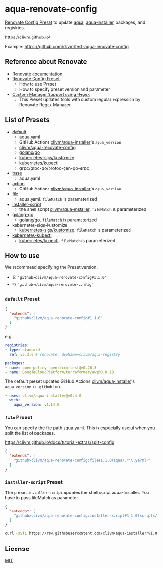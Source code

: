 # aqua-renovate-config

[Renovate Config Preset](https://docs.renovatebot.com/config-presets/) to update [aqua](https://github.com/clivm/aqua), [aqua-installer](https://github.com/clivm/aqua-installer), packages, and registries.

https://clivm.github.io/

Example: https://github.com/clivm/test-aqua-renovate-config

## Reference about Renovate

* [Renovate documentation](https://docs.renovatebot.com/)
* [Renovate Config Preset](https://docs.renovatebot.com/config-presets/)
  * How to use Preset
  * How to specify preset version and parameter
* [Custom Manager Support using Regex](https://docs.renovatebot.com/modules/manager/regex/)
  * This Preset updates tools with custom regular expression by Renovate Regex Manager

## List of Presets

* [default](default.json)
  * aqua.yaml
  * GitHub Actions [clivm/aqua-installer](https://github.com/clivm/aqua-installer)'s `aqua_version`
  * [clivm/aqua-renovate-config](https://github.com/clivm/aqua-renovate-config)
  * [golang/go](https://github.com/golang/go)
  * [kubernetes-sigs/kustomize](https://github.com/kubernetes-sigs/kustomize)
  * [kubernetes/kubectl](https://github.com/kubernetes/kubectl)
  * [grpc/grpc-go/protoc-gen-go-grpc](https://github.com/grpc/grpc-go)
* [base](base.json)
  * aqua.yaml
* [action](action.json)
  * GitHub Actions [clivm/aqua-installer](https://github.com/clivm/aqua-installer)'s `aqua_version`
* [file](file.json)
  * aqua.yaml. `fileMatch` is parameterized
* [installer-script](installer-script.json)
  * the shell script [clivm/aqua-installer](https://github.com/clivm/aqua-installer). `fileMatch` is parameterized
* [golang-go](golang-go.json)
  * [golang/go](https://github.com/golang/go). `fileMatch` is parameterized
* [kubernetes-sigs-kustomize](kubernetes-sigs-kustomize.json)
  * [kubernetes-sigs/kustomize](https://github.com/kubernetes-sigs/kustomize). `fileMatch` is parameterized
* [kubernetes-kubectl](kubernetes-kubectl.json)
  * [kubernetes/kubectl](https://github.com/kubernetes/kubectl). `fileMatch` is parameterized

## How to use

We recommend specifying the Preset version.

* :thumbsup: `"github>clivm/aqua-renovate-config#1.1.0"`
* :thumbsdown: `"github>clivm/aqua-renovate-config"`

### `default` Preset

```json
{
  "extends": [
    "github>clivm/aqua-renovate-config#1.1.0"
  ]
}
```

e.g.

```yaml
registries:
- type: standard
  ref: v3.3.0 # renovate: depName=clivm/aqua-registry

packages:
- name: open-policy-agent/conftest@v0.28.3
- name: GoogleCloudPlatform/terraformer/aws@0.8.18
```

The default preset updates GitHub Actions [clivm/aqua-installer](https://github.com/clivm/aqua-installer)'s `aqua_version` in `.github` too.

```yaml
- uses: clivm/aqua-installer@v0.4.0
  with:
    aqua_version: v1.14.0
```

### `file` Preset

You can specify the file path aqua.yaml.
This is especially useful when you split the list of packages.

https://clivm.github.io/docs/tutorial-extras/split-config

```json
{
  "extends": [
    "github>clivm/aqua-renovate-config:file#1.1.0(aqua/.*\\.ya?ml)"
  ]
}
```

### `installer-script` Preset

The preset `installer-script` updates the shell script aqua-installer.
You have to pass fileMatch as parameter.

```json
{
  "extends": [
    "github>clivm/aqua-renovate-config:installer-script#1.1.0(scripts/.*\\.sh)"
  ]
}
```

```sh
curl -sSfL https://raw.githubusercontent.com/clivm/aqua-installer/v1.0.0/aqua-installer | bash
```

## License

[MIT](LICENSE)
